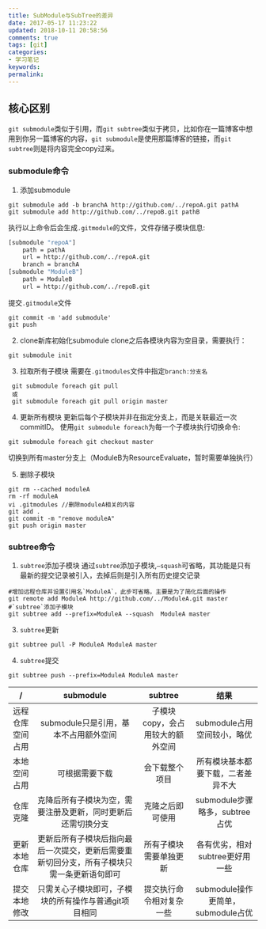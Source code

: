 ```yaml
---
title: SubModule与SubTree的差异
date: 2017-05-17 11:23:22
updated: 2018-10-11 20:58:56
comments: true
tags: [git]
categories:
- 学习笔记
keywords: 
permalink: 
---
```

## 核心区别 
`git submodule`类似于引用，而`git subtree`类似于拷贝，比如你在一篇博客中想用到你另一篇博客的内容，`git submodule`是使用那篇博客的链接，而`git subtree`则是将内容完全copy过来。

### submodule命令
1. 添加submodule
```
git submodule add -b branchA http://github.com/../repoA.git pathA
git submodule add http://github.com/../repoB.git pathB
```
执行以上命令后会生成`.gitmodule`的文件，文件存储子模块信息:
```sh
[submodule "repoA"]
    path = pathA
    url = http://github.com/../repoA.git
    branch = branchA
[submodule "ModuleB"]
    path = ModuleB
    url = http://github.com/../repoB.git
```
提交`.gitmodule`文件
```
git commit -m 'add submodule'
git push
```
2. clone新库初始化submodule
clone之后各模块内容为空目录，需要执行：
```
git submodule init
```
3.  拉取所有子模块
需要在`.gitmodules`文件中指定`branch:分支名`
```
 git submodule foreach git pull
 或
 git submodule foreach git pull origin master
```
4. 更新所有模块
更新后每个子模块并非在指定分支上，而是关联最近一次commitID。
使用`git submodule foreach`为每一个子模块执行切换命令:
```
git submodule foreach git checkout master
```
切换到所有master分支上（ModuleB为ResourceEvaluate，暂时需要单独执行）

5. 删除子模块
```
git rm --cached moduleA
rm -rf moduleA
vi .gitmodules //删除moduleA相关的内容
git add .
git commit -m "remove moduleA"
git push origin master
```

### subtree命令
1. `subtree`添加子模块
通过`subtree`添加子模块,`–squash`可省略，其功能是只有最新的提交记录被引入，去掉后则是引入所有历史提交记录
```
#增加远程仓库并设置引用名`ModuleA`，此步可省略，主要是为了简化后面的操作
git remote add ModuleA http://github.com/../ModuleA.git master
#`subtree`添加子模块
git subtree add --prefix=ModuleA --squash  ModuleA master
```
3. `subtree`更新
```
git subtree pull -P ModuleA ModuleA master
```
4. `subtree`提交
```
git subtree push --prefix=ModuleA ModuleA master
```

|/|submodule|subtree|结果|
|:-------:|:-------:|:--------:|:--------:|
|远程仓库空间占用 |submodule只是引用，基本不占用额外空间| 子模块copy，会占用较大的额外空间 |submodule占用空间较小，略优|
|本地空间占用 |可根据需要下载| 会下载整个项目 |所有模块基本都要下载，二者差异不大|
|仓库克隆|克降后所有子模块为空，需要注册及更新，同时更新后还需切换分支| 克隆之后即可使用 |submodule步骤略多，subtree占优|
|更新本地仓库 |更新后所有子模块后指向最后一次提交，更新后需要重新切回分支，所有子模块只需一条更新语句即可| 所有子模块需要单独更新 |各有优劣，相对subtree更好用一些|
|提交本地修改 |只需关心子模块即可，子模块的所有操作与普通git项目相同| 提交执行命令相对复杂一些 |submodule操作更简单，submodule占优|






